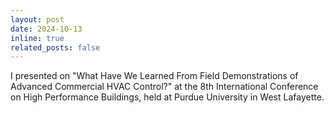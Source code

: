 ```yaml
---
layout: post
date: 2024-10-13
inline: true
related_posts: false
---
```


I presented on "What Have We Learned From Field Demonstrations of Advanced Commercial HVAC Control?" at the 8th International Conference on High Performance Buildings, held at Purdue University in West Lafayette.
